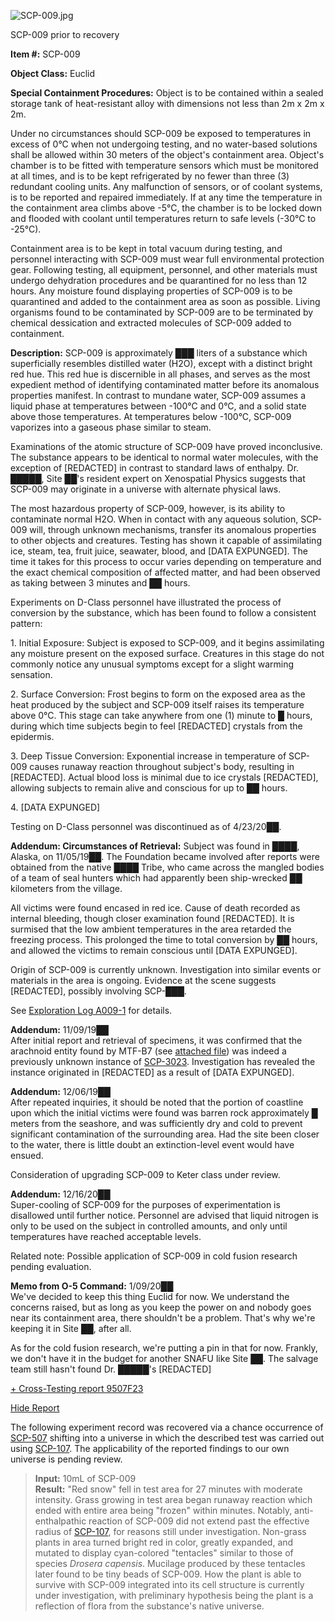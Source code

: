 ![SCP-009.jpg](http://scp-wiki.wdfiles.com/local--files/scp-009/SCP-009.jpg)

SCP-009 prior to recovery

**Item #:** SCP-009

**Object Class:** Euclid

**Special Containment Procedures:** Object is to be contained within a sealed storage tank of heat-resistant alloy with dimensions not less than 2m x 2m x 2m.

Under no circumstances should SCP-009 be exposed to temperatures in excess of 0°C when not undergoing testing, and no water-based solutions shall be allowed within 30 meters of the object's containment area. Object's chamber is to be fitted with temperature sensors which must be monitored at all times, and is to be kept refrigerated by no fewer than three (3) redundant cooling units. Any malfunction of sensors, or of coolant systems, is to be reported and repaired immediately. If at any time the temperature in the containment area climbs above -5°C, the chamber is to be locked down and flooded with coolant until temperatures return to safe levels (-30°C to -25°C).

Containment area is to be kept in total vacuum during testing, and personnel interacting with SCP-009 must wear full environmental protection gear. Following testing, all equipment, personnel, and other materials must undergo dehydration procedures and be quarantined for no less than 12 hours. Any moisture found displaying properties of SCP-009 is to be quarantined and added to the containment area as soon as possible. Living organisms found to be contaminated by SCP-009 are to be terminated by chemical dessication and extracted molecules of SCP-009 added to containment.

**Description:** SCP-009 is approximately ███ liters of a substance which superficially resembles distilled water (H2O), except with a distinct bright red hue. This red hue is discernible in all phases, and serves as the most expedient method of identifying contaminated matter before its anomalous properties manifest. In contrast to mundane water, SCP-009 assumes a liquid phase at temperatures between -100°C and 0°C, and a solid state above those temperatures. At temperatures below -100°C, SCP-009 vaporizes into a gaseous phase similar to steam.

Examinations of the atomic structure of SCP-009 have proved inconclusive. The substance appears to be identical to normal water molecules, with the exception of \[REDACTED\] in contrast to standard laws of enthalpy. Dr. █████, Site ██'s resident expert on Xenospatial Physics suggests that SCP-009 may originate in a universe with alternate physical laws.

The most hazardous property of SCP-009, however, is its ability to contaminate normal H2O. When in contact with any aqueous solution, SCP-009 will, through unknown mechanisms, transfer its anomalous properties to other objects and creatures. Testing has shown it capable of assimilating ice, steam, tea, fruit juice, seawater, blood, and \[DATA EXPUNGED\]. The time it takes for this process to occur varies depending on temperature and the exact chemical composition of affected matter, and had been observed as taking between 3 minutes and ██ hours.

Experiments on D-Class personnel have illustrated the process of conversion by the substance, which has been found to follow a consistent pattern:

1\. Initial Exposure: Subject is exposed to SCP-009, and it begins assimilating any moisture present on the exposed surface. Creatures in this stage do not commonly notice any unusual symptoms except for a slight warming sensation.

2\. Surface Conversion: Frost begins to form on the exposed area as the heat produced by the subject and SCP-009 itself raises its temperature above 0°C. This stage can take anywhere from one (1) minute to █ hours, during which time subjects begin to feel \[REDACTED\] crystals from the epidermis.

3\. Deep Tissue Conversion: Exponential increase in temperature of SCP-009 causes runaway reaction throughout subject's body, resulting in \[REDACTED\]. Actual blood loss is minimal due to ice crystals \[REDACTED\], allowing subjects to remain alive and conscious for up to ██ hours.

4\. \[DATA EXPUNGED\]

Testing on D-Class personnel was discontinued as of 4/23/20██.

**Addendum: Circumstances of Retrieval:** Subject was found in ████, Alaska, on 11/05/19██. The Foundation became involved after reports were obtained from the native ████ Tribe, who came across the mangled bodies of a team of seal hunters which had apparently been ship-wrecked ██ kilometers from the village.

All victims were found encased in red ice. Cause of death recorded as internal bleeding, though closer examination found \[REDACTED\]. It is surmised that the low ambient temperatures in the area retarded the freezing process. This prolonged the time to total conversion by ██ hours, and allowed the victims to remain conscious until \[DATA EXPUNGED\].

Origin of SCP-009 is currently unknown. Investigation into similar events or materials in the area is ongoing. Evidence at the scene suggests \[REDACTED\], possibly involving SCP-███.

See [Exploration Log A009-1](/exploration-log-a009-1) for details.

**Addendum:** 11/09/19██  
After initial report and retrieval of specimens, it was confirmed that the arachnoid entity found by MTF-B7 (see [attached file](/exploration-log-a009-1)) was indeed a previously unknown instance of [SCP-3023](/scp-3023). Investigation has revealed the instance originated in \[REDACTED\] as a result of \[DATA EXPUNGED\].

**Addendum:** 12/06/19██  
After repeated inquiries, it should be noted that the portion of coastline upon which the initial victims were found was barren rock approximately █ meters from the seashore, and was sufficiently dry and cold to prevent significant contamination of the surrounding area. Had the site been closer to the water, there is little doubt an extinction-level event would have ensued.

Consideration of upgrading SCP-009 to Keter class under review.

**Addendum:** 12/16/20██  
Super-cooling of SCP-009 for the purposes of experimentation is disallowed until further notice. Personnel are advised that liquid nitrogen is only to be used on the subject in controlled amounts, and only until temperatures have reached acceptable levels.

Related note: Possible application of SCP-009 in cold fusion research pending evaluation.

**Memo from O-5 Command:** 1/09/20██  
We've decided to keep this thing Euclid for now. We understand the concerns raised, but as long as you keep the power on and nobody goes near its containment area, there shouldn't be a problem. That's why we're keeping it in Site ██, after all.

As for the cold fusion research, we're putting a pin in that for now. Frankly, we don't have it in the budget for another SNAFU like Site ██. The salvage team still hasn't found Dr. █████'s \[REDACTED\]

[+ Cross-Testing report 9507F23](javascript:;)

 [Hide Report](javascript:;)

The following experiment record was recovered via a chance occurrence of [SCP-507](/scp-507) shifting into a universe in which the described test was carried out using [SCP-107](/scp-107). The applicability of the reported findings to our own universe is pending review.

> **Input:** 10mL of SCP-009  
> **Result:** "Red snow" fell in test area for 27 minutes with moderate intensity. Grass growing in test area began runaway reaction which ended with entire area being "frozen" within minutes. Notably, anti-enthalpathic reaction of SCP-009 did not extend past the effective radius of [SCP-107](/scp-107), for reasons still under investigation. Non-grass plants in area turned bright red in color, greatly expanded, and mutated to display cyan-colored "tentacles" similar to those of species _Drosera capensis_. Mucilage produced by these tentacles later found to be tiny beads of SCP-009. How the plant is able to survive with SCP-009 integrated into its cell structure is currently under investigation, with preliminary hypothesis being the plant is a reflection of flora from the substance's native universe.